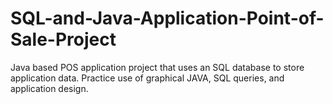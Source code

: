 # SQL-and-Java-Application-Point-of-Sale-Project
Java based POS application project that uses an SQL database to store application data.  Practice use of graphical JAVA, SQL queries, and application design.

